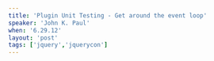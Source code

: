 ```yaml
---
title: 'Plugin Unit Testing - Get around the event loop'
speaker: 'John K. Paul'
when: '6.29.12'
layout: 'post'
tags: ['jquery','jquerycon']
---
```



